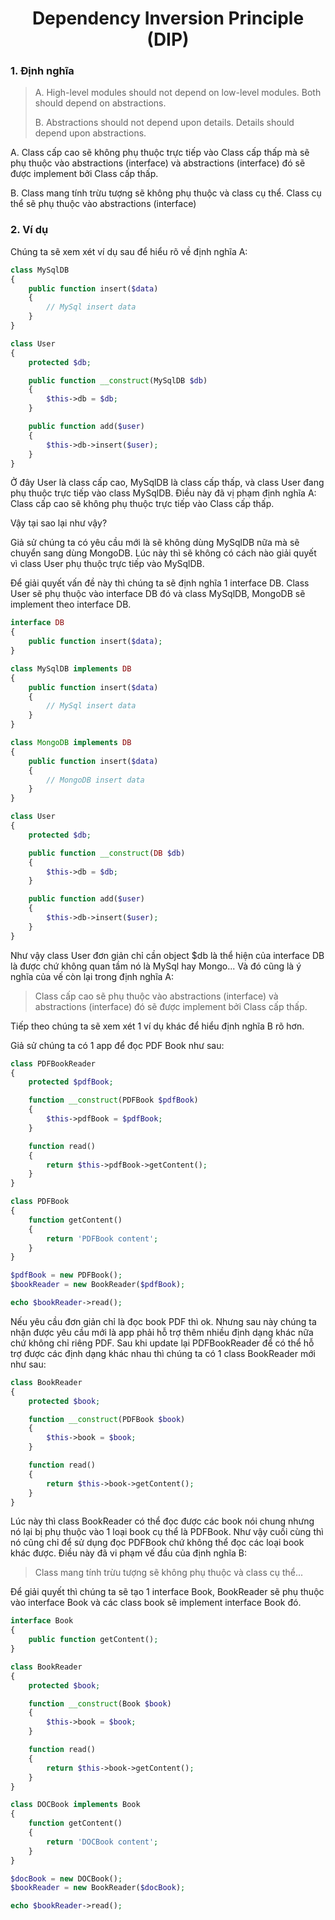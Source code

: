 <h1 align="center">Dependency Inversion Principle (DIP)</h1>

### 1. Định nghĩa

> A. High-level modules should not depend on low-level modules. Both should depend on abstractions.
>
> B. Abstractions should not depend upon details. Details should depend upon abstractions.

A. Class cấp cao sẽ không phụ thuộc trực tiếp vào Class cấp thấp mà sẽ phụ thuộc vào abstractions (interface) và abstractions (interface) đó sẽ được implement bởi Class cấp thấp.

B. Class mang tính trừu tượng sẽ không phụ thuộc và class cụ thể. Class cụ thể sẽ phụ thuộc vào abstractions (interface)

### 2. Ví dụ

Chúng ta sẽ xem xét ví dụ sau để hiểu rõ về định nghĩa A:

```php
class MySqlDB
{
    public function insert($data)
    {
        // MySql insert data
    }
}

class User
{
    protected $db;

    public function __construct(MySqlDB $db)
    {
        $this->db = $db;
    }

    public function add($user)
    {
        $this->db->insert($user);
    }
}
```

Ở đây User là class cấp cao, MySqlDB là class cấp thấp, và class User đang phụ thuộc trực tiếp vào class MySqlDB.
Điều này đã vị phạm định nghĩa A: Class cấp cao sẽ không phụ thuộc trực tiếp vào Class cấp thấp.

Vậy tại sao lại như vậy?

Giả sử chúng ta có yêu cầu mới là sẽ không dùng MySqlDB nữa mà sẽ chuyển sang dùng MongoDB. Lúc này thì sẽ không có cách nào giải quyết vì class User phụ thuộc trực tiếp vào MySqlDB.

Để giải quyết vấn đề này thì chúng ta sẽ định nghĩa 1 interface DB. Class User sẽ phụ thuộc vào interface DB đó và class MySqlDB, MongoDB sẽ implement theo interface DB.

```php
interface DB
{
    public function insert($data);
}

class MySqlDB implements DB
{
    public function insert($data)
    {
        // MySql insert data
    }
}

class MongoDB implements DB
{
    public function insert($data)
    {
        // MongoDB insert data
    }
}

class User
{
    protected $db;

    public function __construct(DB $db)
    {
        $this->db = $db;
    }

    public function add($user)
    {
        $this->db->insert($user);
    }
}
```

Như vậy class User đơn giản chỉ cần object $db là thể hiện của interface DB là được chứ không quan tầm nó là MySql hay Mongo... Và đó cũng là ý nghĩa của vế còn lại trong định nghĩa A:

> Class cấp cao sẽ phụ thuộc vào abstractions (interface) và abstractions (interface) đó sẽ được implement bởi Class cấp thấp.


Tiếp theo chúng ta sẽ xem xét 1 ví dụ khác để hiểu định nghĩa B rõ hơn.

Giả sử chúng ta có 1 app để đọc PDF Book như sau:

```php
class PDFBookReader
{
    protected $pdfBook;

    function __construct(PDFBook $pdfBook)
    {
        $this->pdfBook = $pdfBook;
    }

    function read()
    {
        return $this->pdfBook->getContent();
    }
}

class PDFBook
{
    function getContent()
    {
        return 'PDFBook content';
    }
}

$pdfBook = new PDFBook();
$bookReader = new BookReader($pdfBook);

echo $bookReader->read();
```

Nếu yêu cầu đơn giản chỉ là đọc book PDF thì ok. Nhưng sau này chúng ta nhận được yêu cầu mới là app phải hỗ trợ thêm nhiều định dạng khác nữa chứ không chỉ riêng PDF. Sau khi update lại PDFBookReader để có thể hỗ trợ được các định dạng khác nhau thì chúng ta có 1 class BookReader mới như sau:

```php
class BookReader
{
    protected $book;

    function __construct(PDFBook $book)
    {
        $this->book = $book;
    }

    function read()
    {
        return $this->book->getContent();
    }
}
```

Lúc này thì class BookReader có thể đọc được các book nói chung nhưng nó lại bị phụ thuộc vào 1 loại book cụ thể là PDFBook. Như vậy cuối cùng thì nó cũng chỉ để sử dụng đọc PDFBook chứ không thể đọc các loại book khác được.
Điều này đã vi phạm vế đầu của định nghĩa B:

> Class mang tính trừu tượng sẽ không phụ thuộc và class cụ thể...

Để giải quyết thì chúng ta sẽ tạo 1 interface Book, BookReader sẽ phụ thuộc vào interface Book và các class book sẽ implement interface Book đó.

```php
interface Book
{
    public function getContent();
}

class BookReader
{
    protected $book;

    function __construct(Book $book)
    {
        $this->book = $book;
    }

    function read()
    {
        return $this->book->getContent();
    }
}

class DOCBook implements Book
{
    function getContent()
    {
        return 'DOCBook content';
    }
}

$docBook = new DOCBook();
$bookReader = new BookReader($docBook);

echo $bookReader->read();
```
